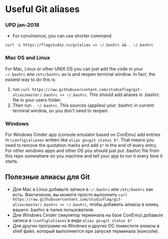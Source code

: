 # Useful Git aliases


### UPD jan-2018
- For convinience, you can use shorter command
```
curl -L https://flagstudio.ru/gitalias >> ~/.bashrc && . ~/.bashrc
```


### Mac OS and Linux

For Mac, Linux or other UNIX OS you can just add the code in your `~/.bashrc` или `/etc/bashrc` as is and reopen terminal window.
In fact, the easiest way to do this is:
1. run `curl https://raw.githubusercontent.com/studioflag/git-alias/master/.bashrc >> ~/.bashrc`. This should add aliases in .bashrc file in your users folder.
2. Then run `. ~/.bashrc`. This sources (applies) your .bashrc in current terminal window, so you don't need to reopen.

### Windows

For Windows Cmder app (console emulator based on ConEmu) add entries in `\config\aliases` written like `alias gs=git status $*`. That means you need to remove the quotation marks and add `$*` in the end of every entry.
For other windows apps and other OS you should just put .bashrc file from this repo somewhere on you machine and tell your app to run it every time it starts.

## Полезные алиасы для Git

- Для Mac и Linux добавьте записи в `~/.bashrc` или `/etc/bashrc` как есть. Фактически, вы можете просто выполнить `curl https://raw.githubusercontent.com/studioflag/git-alias/master/.bashrc >> ~/.bashrc`, чтобы добавить алиасы в конец вашего .bashrc в папке пользователя.
- Для Windows Сmder (эмулятор терминала на базе ConEmu) добавьте записи в `\config\aliases` в виде `alias gs=git status $*`
- Для других программ на Windows и других ОС поместите алиасы в shell файл, который выполняется при запуске терминала (консоли).
